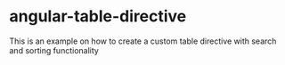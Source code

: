 # angular-table-directive

This is an example on how to create a custom table directive with search and sorting functionality
